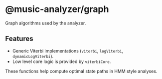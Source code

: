 # @music-analyzer/graph

Graph algorithms used by the analyzer.

## Features
- Generic Viterbi implementations (`viterbi`, `logViterbi`, `dynamicLogViterbi`).
- Low level core logic is provided by `viterbiCore`.

These functions help compute optimal state paths in HMM style analyses.
